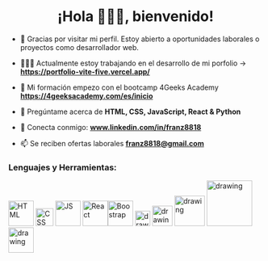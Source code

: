<h1 align="center">¡Hola 🙋🏻‍♂️, bienvenido!</h1>

- 👀 Gracias por visitar mi perfil. Estoy abierto a oportunidades laborales o proyectos como desarrollador web.

- 👨🏻‍💻 Actualmente estoy trabajando en el desarrollo de mi porfolio ->  **https://portfolio-vite-five.vercel.app/**

- 🌱 Mi formación empezo con el bootcamp 4Geeks Academy **https://4geeksacademy.com/es/inicio**

- 💬 Pregúntame acerca de **HTML, CSS, JavaScript, React & Python** 

- 💼 Conecta conmigo: **www.linkedin.com/in/franz8818** 

- 📫 Se reciben ofertas laborales **franz8818@gmail.com**

### Lenguajes y Herramientas: 
<img src="https://upload.wikimedia.org/wikipedia/commons/thumb/6/61/HTML5_logo_and_wordmark.svg/512px-HTML5_logo_and_wordmark.svg.png" alt="HTML" width="50"/> <img src="https://upload.wikimedia.org/wikipedia/commons/thumb/d/d5/CSS3_logo_and_wordmark.svg/1452px-CSS3_logo_and_wordmark.svg.png" alt="CSS" width="35"/> <img src="https://upload.wikimedia.org/wikipedia/commons/9/99/Unofficial_JavaScript_logo_2.svg" alt="JS" width="50"/> <img src="https://upload.wikimedia.org/wikipedia/commons/thumb/a/a7/React-icon.svg/2300px-React-icon.svg.png" alt="React" width="50"/><img src="https://upload.wikimedia.org/wikipedia/commons/thumb/b/b2/Bootstrap_logo.svg/1280px-Bootstrap_logo.svg.png" alt="Boostrap" width="50"/>
<img src="https://cdn.freebiesupply.com/logos/large/2x/figma-1-logo-png-transparent.png" alt="drawing" width="30"/>
<img src="https://upload.wikimedia.org/wikipedia/commons/thumb/c/c3/Python-logo-notext.svg/1200px-Python-logo-notext.svg.png" alt="drawing" width="40"/>
<img src="https://avioxtechnologies.com/static/images/flask_brand.png" alt="drawing" width="60"/>
<img src="https://upload.wikimedia.org/wikipedia/commons/8/87/Sql_data_base_with_logo.png" alt="drawing" width="90"/><img src="https://uxwing.com/wp-content/themes/uxwing/download/brands-and-social-media/postman-icon.png" alt="drawing" width="50"/>
